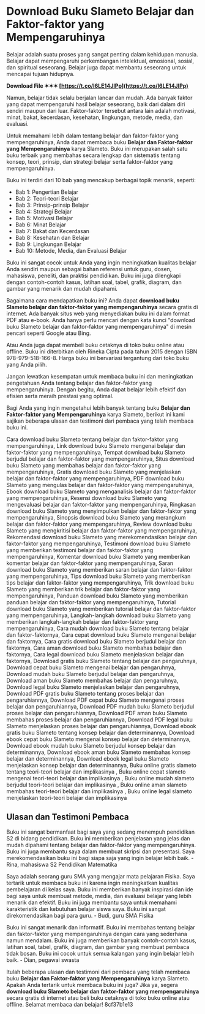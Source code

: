 
 
# Download Buku Slameto Belajar dan Faktor-faktor yang Mempengaruhinya
 
Belajar adalah suatu proses yang sangat penting dalam kehidupan manusia. Belajar dapat mempengaruhi perkembangan intelektual, emosional, sosial, dan spiritual seseorang. Belajar juga dapat membantu seseorang untuk mencapai tujuan hidupnya.
 
**Download File ✶✶✶ [https://t.co/I6LE14JIPp](https://t.co/I6LE14JIPp)**


 
Namun, belajar tidak selalu berjalan lancar dan mudah. Ada banyak faktor yang dapat mempengaruhi hasil belajar seseorang, baik dari dalam diri sendiri maupun dari luar. Faktor-faktor tersebut antara lain adalah motivasi, minat, bakat, kecerdasan, kesehatan, lingkungan, metode, media, dan evaluasi.
 
Untuk memahami lebih dalam tentang belajar dan faktor-faktor yang mempengaruhinya, Anda dapat membaca buku **Belajar dan Faktor-faktor yang Mempengaruhinya** karya Slameto. Buku ini merupakan salah satu buku terbaik yang membahas secara lengkap dan sistematis tentang konsep, teori, prinsip, dan strategi belajar serta faktor-faktor yang mempengaruhinya.
 
Buku ini terdiri dari 10 bab yang mencakup berbagai topik menarik, seperti:
 
- Bab 1: Pengertian Belajar
- Bab 2: Teori-teori Belajar
- Bab 3: Prinsip-prinsip Belajar
- Bab 4: Strategi Belajar
- Bab 5: Motivasi Belajar
- Bab 6: Minat Belajar
- Bab 7: Bakat dan Kecerdasan
- Bab 8: Kesehatan dan Belajar
- Bab 9: Lingkungan Belajar
- Bab 10: Metode, Media, dan Evaluasi Belajar

Buku ini sangat cocok untuk Anda yang ingin meningkatkan kualitas belajar Anda sendiri maupun sebagai bahan referensi untuk guru, dosen, mahasiswa, peneliti, dan praktisi pendidikan. Buku ini juga dilengkapi dengan contoh-contoh kasus, latihan soal, tabel, grafik, diagram, dan gambar yang menarik dan mudah dipahami.
 
Bagaimana cara mendapatkan buku ini? Anda dapat **download buku Slameto belajar dan faktor-faktor yang mempengaruhinya** secara gratis di internet. Ada banyak situs web yang menyediakan buku ini dalam format PDF atau e-book. Anda hanya perlu mencari dengan kata kunci "download buku Slameto belajar dan faktor-faktor yang mempengaruhinya" di mesin pencari seperti Google atau Bing.
 
Atau Anda juga dapat membeli buku cetaknya di toko buku online atau offline. Buku ini diterbitkan oleh Rineka Cipta pada tahun 2015 dengan ISBN 978-979-518-166-8. Harga buku ini bervariasi tergantung dari toko buku yang Anda pilih.
 
Jangan lewatkan kesempatan untuk membaca buku ini dan meningkatkan pengetahuan Anda tentang belajar dan faktor-faktor yang mempengaruhinya. Dengan begitu, Anda dapat belajar lebih efektif dan efisien serta meraih prestasi yang optimal.
  
Bagi Anda yang ingin mengetahui lebih banyak tentang buku **Belajar dan Faktor-faktor yang Mempengaruhinya** karya Slameto, berikut ini kami sajikan beberapa ulasan dan testimoni dari pembaca yang telah membaca buku ini.
 
Cara download buku Slameto tentang belajar dan faktor-faktor yang mempengaruhinya,  Link download buku Slameto mengenai belajar dan faktor-faktor yang mempengaruhinya,  Tempat download buku Slameto berjudul belajar dan faktor-faktor yang mempengaruhinya,  Situs download buku Slameto yang membahas belajar dan faktor-faktor yang mempengaruhinya,  Gratis download buku Slameto yang menjelaskan belajar dan faktor-faktor yang mempengaruhinya,  PDF download buku Slameto yang mengulas belajar dan faktor-faktor yang mempengaruhinya,  Ebook download buku Slameto yang menganalisis belajar dan faktor-faktor yang mempengaruhinya,  Resensi download buku Slameto yang mengevaluasi belajar dan faktor-faktor yang mempengaruhinya,  Ringkasan download buku Slameto yang menyimpulkan belajar dan faktor-faktor yang mempengaruhinya,  Sinopsis download buku Slameto yang merangkum belajar dan faktor-faktor yang mempengaruhinya,  Review download buku Slameto yang mengkritisi belajar dan faktor-faktor yang mempengaruhinya,  Rekomendasi download buku Slameto yang merekomendasikan belajar dan faktor-faktor yang mempengaruhinya,  Testimoni download buku Slameto yang memberikan testimoni belajar dan faktor-faktor yang mempengaruhinya,  Komentar download buku Slameto yang memberikan komentar belajar dan faktor-faktor yang mempengaruhinya,  Saran download buku Slameto yang memberikan saran belajar dan faktor-faktor yang mempengaruhinya,  Tips download buku Slameto yang memberikan tips belajar dan faktor-faktor yang mempengaruhinya,  Trik download buku Slameto yang memberikan trik belajar dan faktor-faktor yang mempengaruhinya,  Panduan download buku Slameto yang memberikan panduan belajar dan faktor-faktor yang mempengaruhinya,  Tutorial download buku Slameto yang memberikan tutorial belajar dan faktor-faktor yang mempengaruhinya,  Langkah-langkah download buku Slameto yang memberikan langkah-langkah belajar dan faktor-faktor yang mempengaruhinya,  Cara mudah download buku Slameto tentang belajar dan faktor-faktornya,  Cara cepat download buku Slameto mengenai belajar dan faktornya,  Cara gratis download buku Slameto berjudul belajar dan faktornya,  Cara aman download buku Slameto membahas belajar dan faktornya,  Cara legal download buku Slameto menjelaskan belajar dan faktornya,  Download gratis buku Slameto tentang belajar dan pengaruhnya,  Download cepat buku Slameto mengenai belajar dan pengaruhnya,  Download mudah buku Slameto berjudul belajar dan pengaruhnya,  Download aman buku Slameto membahas belajar dan pengaruhnya,  Download legal buku Slameto menjelaskan belajar dan pengaruhnya,  Download PDF gratis buku Slameto tentang proses belajar dan pengaruhiannya,  Download PDF cepat buku Slameto mengenai proses belajar dan pengaruhiannya,  Download PDF mudah buku Slameto berjudul proses belajar dan pengaruhiannya,  Download PDF aman buku Slameto membahas proses belajar dan pengaruhiannya,  Download PDF legal buku Slameto menjelaskan proses belajar dan pengaruhiannya,  Download ebook gratis buku Slameto tentang konsep belajar dan determinannya,  Download ebook cepat buku Slameto mengenai konsep belajar dan determinannya,  Download ebook mudah buku Slameto berjudul konsep belajar dan determinannya,  Download ebook aman buku Slameto membahas konsep belajar dan determinannya,  Download ebook legal buku Slameto menjelaskan konsep belajar dan determinannya,  Buku online gratis slameto tentang teori-teori belajar dan implikasinya ,  Buku online cepat slameto mengenai teori-teori belajar dan implikasinya ,  Buku online mudah slameto berjudul teori-teori belajar dan implikasinya ,  Buku online aman slameto membahas teori-teori belajar dan implikasinya ,  Buku online legal slameto menjelaskan teori-teori belajar dan implikasinya
 
## Ulasan dan Testimoni Pembaca
 
Buku ini sangat bermanfaat bagi saya yang sedang menempuh pendidikan S2 di bidang pendidikan. Buku ini memberikan penjelasan yang jelas dan mudah dipahami tentang belajar dan faktor-faktor yang mempengaruhinya. Buku ini juga membantu saya dalam membuat skripsi dan presentasi. Saya merekomendasikan buku ini bagi siapa saja yang ingin belajar lebih baik. - Rina, mahasiswa S2 Pendidikan Matematika
 
Saya adalah seorang guru SMA yang mengajar mata pelajaran Fisika. Saya tertarik untuk membaca buku ini karena ingin meningkatkan kualitas pembelajaran di kelas saya. Buku ini memberikan banyak inspirasi dan ide bagi saya untuk membuat metode, media, dan evaluasi belajar yang lebih menarik dan efektif. Buku ini juga membantu saya untuk memahami karakteristik dan kebutuhan belajar siswa saya. Buku ini sangat direkomendasikan bagi para guru. - Budi, guru SMA Fisika
 
Buku ini sangat menarik dan informatif. Buku ini membahas tentang belajar dan faktor-faktor yang mempengaruhinya dengan cara yang sederhana namun mendalam. Buku ini juga memberikan banyak contoh-contoh kasus, latihan soal, tabel, grafik, diagram, dan gambar yang membuat pembaca tidak bosan. Buku ini cocok untuk semua kalangan yang ingin belajar lebih baik. - Dian, pegawai swasta
 
Itulah beberapa ulasan dan testimoni dari pembaca yang telah membaca buku **Belajar dan Faktor-faktor yang Mempengaruhinya** karya Slameto. Apakah Anda tertarik untuk membaca buku ini juga? Jika ya, segera **download buku Slameto belajar dan faktor-faktor yang mempengaruhinya** secara gratis di internet atau beli buku cetaknya di toko buku online atau offline. Selamat membaca dan belajar!
 8cf37b1e13
 

